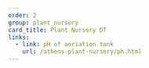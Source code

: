```yaml
---
order: 2
group: plant_nursery
card_title: Plant Nursery DT
links:
  - link: pH of aeriation tank
    url: /athens-plant-nursery/ph.html
---
```

